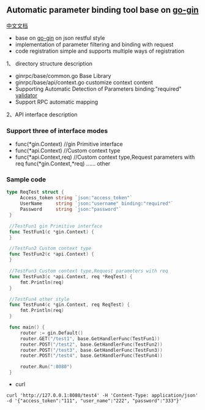## Automatic parameter binding tool base on [go-gin](https://github.com/gin-gonic/gin)

[中文文档](README_cn.md)

- base on [go-gin](https://github.com/gin-gonic/gin) on json restful style 
- implementation of parameter filtering and binding with request
- code registration simple and supports multiple ways of registration

1、 directory structure description

- ginrpc/base/common.go Base Library
- ginrpc/base/api/context.go customize context content
- Supporting Automatic Detection of Parameters binding:"required"  [validator](go-playground/validator.v8)
- Support RPC automatic mapping

2、API interface description

### Support three of interface modes

- func(*gin.Context) //gin Primitive interface
- func(*api.Context) //Custom context type
- func(*api.Context,req) //Custom context type,Request parameters with req
     func(*gin.Context,*req)
     ...... other


### Sample code

   ```go
   type ReqTest struct {
        Access_token string `json:"access_token"`                 
        UserName     string `json:"username" binding:"required"` 
        Password     string `json:"password"`                    
    }

    //TestFun1 gin Primitive interface
    func TestFun1(c *gin.Context) {
    }

    //TestFun2 Custom context type
    func TestFun2(c *api.Context) {
    }

    //TestFun3 Custom context type,Request parameters with req
    func TestFun3(c *api.Context, req *ReqTest) {
        fmt.Println(req)
    }

    //TestFun4 other style
    func TestFun4(c *gin.Context, req ReqTest) {
        fmt.Println(req)
    }

    func main() {
        router := gin.Default()
        router.GET("/test1", base.GetHandlerFunc(TestFun1))
        router.POST("/test2", base.GetHandlerFunc(TestFun2))
        router.POST("/test3", base.GetHandlerFunc(TestFun3))
        router.POST("/test4", base.GetHandlerFunc(TestFun4))

        router.Run(":8080")
    }
   ```

 - curl
  ```
  curl 'http://127.0.0.1:8080/test4' -H 'Content-Type: application/json' -d '{"access_token":"111", "user_name":"222", "password":"333"}'
  ```
